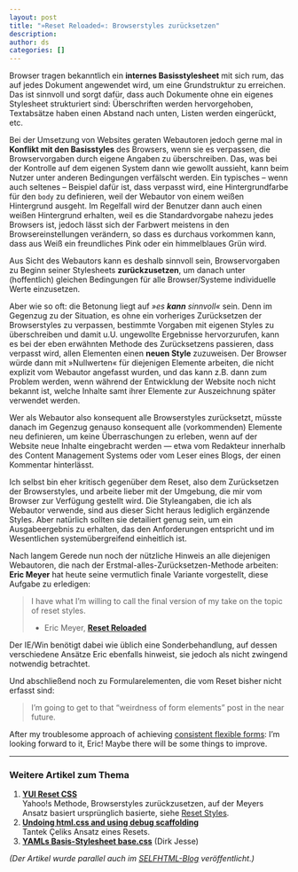 ```yaml
---
layout: post
title: "»Reset Reloaded«: Browserstyles zurücksetzen"
description:
author: ds
categories: []
---
```


Browser tragen bekanntlich ein **internes Basisstylesheet** mit sich rum, das auf jedes Dokument angewendet wird, um eine Grundstruktur zu erreichen. Das ist sinnvoll und sorgt dafür, dass auch Dokumente ohne ein eigenes Stylesheet strukturiert sind: Überschriften werden hervorgehoben, Textabsätze haben einen Abstand nach unten, Listen werden eingerückt, etc.

Bei der Umsetzung von Websites geraten Webautoren jedoch gerne mal in **Konflikt mit den Basisstyles** des Browsers, wenn sie es verpassen, die Browservorgaben durch eigene Angaben zu überschreiben. Das, was bei der Kontrolle auf dem eigenen System dann wie gewollt aussieht, kann beim Nutzer unter anderen Bedingungen verfälscht werden. Ein typisches – wenn auch seltenes – Beispiel dafür ist, dass verpasst wird, eine Hintergrundfarbe für den `body` zu definieren, weil der Webautor von einem weißen Hintergrund ausgeht. Im Regelfall wird der Benutzer dann auch einen weißen Hintergrund erhalten, weil es die Standardvorgabe nahezu jedes Browsers ist, jedoch lässt sich der Farbwert meistens in den Browsereinstellungen verändern, so dass es durchaus vorkommen kann, dass aus Weiß ein freundliches Pink oder ein himmelblaues Grün wird.

Aus Sicht des Webautors kann es deshalb sinnvoll sein, Browservorgaben zu Beginn seiner Stylesheets **zurückzusetzen**, um danach unter (hoffentlich) gleichen Bedingungen für alle Browser/Systeme individuelle Werte einzusetzen.

Aber wie so oft: die Betonung liegt auf *»es **kann** sinnvoll«* sein. Denn im Gegenzug zu der Situation, es ohne ein vorheriges Zurücksetzen der Browserstyles zu verpassen, bestimmte Vorgaben mit eigenen Styles zu überschreiben und damit u.U. ungewollte Ergebnisse hervorzurufen, kann es bei der eben erwähnten Methode des Zurücksetzens passieren, dass verpasst wird, allen Elementen einen **neuen Style** zuzuweisen. Der Browser würde dann mit »Nullwerten« für diejenigen Elemente arbeiten, die nicht explizit vom Webautor angefasst wurden, und das kann z.B. dann zum Problem werden, wenn während der Entwicklung der Website noch nicht bekannt ist, welche Inhalte samt ihrer Elemente zur Auszeichnung später verwendet werden.

Wer als Webautor also konsequent alle Browserstyles zurücksetzt, müsste danach im Gegenzug genauso konsequent alle (vorkommenden) Elemente neu definieren, um keine Überraschungen zu erleben, wenn auf der Website neue Inhalte eingebracht werden — etwa vom Redakteur innerhalb des Content Management Systems oder vom Leser eines Blogs, der einen Kommentar hinterlässt.

Ich selbst bin eher kritisch gegenüber dem Reset, also dem Zurücksetzen der Browserstyles, und arbeite lieber mit der Umgebung, die mir vom Browser zur Verfügung gestellt wird. Die Styleangaben, die ich als Webautor verwende, sind aus dieser Sicht heraus lediglich ergänzende Styles. Aber natürlich sollten sie detailiert genug sein, um ein Ausgabeergebnis zu erhalten, das den Anforderungen entspricht und im Wesentlichen systemübergreifend einheitlich ist.

Nach langem Gerede nun noch der nützliche Hinweis an alle diejenigen Webautoren, die nach der Erstmal-alles-Zurücksetzen-Methode arbeiten: **Eric Meyer** hat heute seine vermutlich finale Variante vorgestellt, diese Aufgabe zu erledigen:

> I have what I’m willing to call the final version of my take on the topic of reset styles.
> 
> - Eric Meyer, [**Reset Reloaded**](http://meyerweb.com/eric/thoughts/2007/05/01/reset-reloaded/)

Der IE/Win benötigt dabei wie üblich eine Sonderbehandlung, auf dessen verschiedene Ansätze Eric ebenfalls hinweist, sie jedoch als nicht zwingend notwendig betrachtet.

Und abschließend noch zu Formularelementen, die vom Reset bisher nicht erfasst sind:

> I’m going to get to that “weirdness of form elements” post in the near future.

After my troublesome approach of achieving [consistent flexible forms](http://blog.decaf.de/2007/04/approach-to-flexible-multicolumn-forms/): I’m looking forward to it, Eric! Maybe there will be some things to improve.

---

### Weitere Artikel zum Thema

1. [**YUI Reset CSS**](http://developer.yahoo.com/yui/reset/)  
Yahoo!s Methode, Browserstyles zurückzusetzen, auf der Meyers Ansatz basiert ursprünglich basierte, siehe [Reset Styles](http://meyerweb.com/eric/thoughts/2007/04/12/reset-styles/).
2. [**Undoing html.css and using debug scaffolding**](http://tantek.com/log/2004/09.html#d06t2354)  
Tantek Çeliks Ansatz eines Resets.
3. [**YAMLs Basis-Stylesheet base.css**](http://yaml.de/artikel/css/base.html) (Dirk Jesse)

*(Der Artikel wurde parallel auch im [SELFHTML-Blog](http://aktuell.de.selfhtml.org/weblog/browserstyles-zuruecksetzen-reset-css) veröffentlicht.)*


